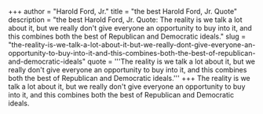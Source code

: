 +++
author = "Harold Ford, Jr."
title = "the best Harold Ford, Jr. Quote"
description = "the best Harold Ford, Jr. Quote: The reality is we talk a lot about it, but we really don't give everyone an opportunity to buy into it, and this combines both the best of Republican and Democratic ideals."
slug = "the-reality-is-we-talk-a-lot-about-it-but-we-really-dont-give-everyone-an-opportunity-to-buy-into-it-and-this-combines-both-the-best-of-republican-and-democratic-ideals"
quote = '''The reality is we talk a lot about it, but we really don't give everyone an opportunity to buy into it, and this combines both the best of Republican and Democratic ideals.'''
+++
The reality is we talk a lot about it, but we really don't give everyone an opportunity to buy into it, and this combines both the best of Republican and Democratic ideals.
